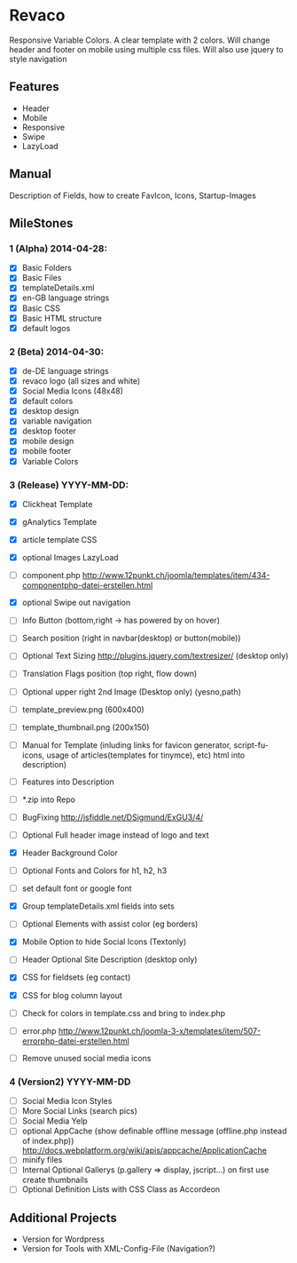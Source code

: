# Revaco

Responsive Variable Colors. A clear template with 2 colors. Will change header and footer on mobile using multiple css files. Will also use jquery to style navigation

## Features

- Header
- Mobile
- Responsive
- Swipe
- LazyLoad

## Manual

Description of Fields, how to create FavIcon, Icons, Startup-Images

## MileStones

### 1 (Alpha) 2014-04-28:
- [x] Basic Folders
- [x] Basic Files
- [x] templateDetails.xml
- [x] en-GB language strings
- [x] Basic CSS
- [x] Basic HTML structure
- [x] default logos

### 2 (Beta) 2014-04-30:
- [x] de-DE language strings
- [x] revaco logo (all sizes and white)
- [x] Social Media Icons (48x48)
- [x] default colors
- [x] desktop design
- [x] variable navigation
- [x] desktop footer
- [x] mobile design
- [x] mobile footer
- [x] Variable Colors

### 3 (Release) YYYY-MM-DD:
- [x] Clickheat Template
- [x] gAnalytics Template
- [x] article template CSS
- [x] optional Images LazyLoad 
- [ ] component.php http://www.12punkt.ch/joomla/templates/item/434-componentphp-datei-erstellen.html
- [x] optional Swipe out navigation 
- [ ] Info Button (bottom,right -> has powered by on hover)
- [ ] Search position (right in navbar(desktop) or button(mobile))
- [ ] Optional Text Sizing http://plugins.jquery.com/textresizer/ (desktop only)
- [ ] Translation Flags position (top right, flow down)
- [ ] Optional upper right 2nd Image (Desktop only) (yesno,path)
- [ ] template_preview.png (600x400)
- [ ] template_thumbnail.png (200x150)
- [ ] Manual for Template (inluding links for favicon generator, script-fu-icons, usage of articles(templates for tinymce), etc) html into description)
- [ ] Features into Description
- [ ] *.zip into Repo
- [ ] BugFixing http://jsfiddle.net/DSigmund/ExGU3/4/
- [ ] Optional Full header image instead of logo and text
- [x] Header Background Color
- [ ] Optional Fonts and Colors for h1, h2, h3
- [ ] set default font or google font
- [x] Group templateDetails.xml fields into sets
- [ ] Optional Elements with assist color (eg borders)
- [x] Mobile Option to hide Social Icons (Textonly)
- [ ] Header Optional Site Description (desktop only)
- [x] CSS for fieldsets (eg contact)
- [x] CSS for blog column layout 
- [ ] Check for colors in template.css and bring to index.php
- [ ] error.php http://www.12punkt.ch/joomla-3-x/templates/item/507-errorphp-datei-erstellen.html
- [ ] Remove unused social media icons


### 4 (Version2) YYYY-MM-DD
- [ ] Social Media Icon Styles
- [ ] More Social Links (search pics)
- [ ] Social Media Yelp
- [ ] optional AppCache (show definable offline message (offline.php instead of index.php)) http://docs.webplatform.org/wiki/apis/appcache/ApplicationCache
- [ ] minify files
- [ ] Internal Optional Gallerys (p.gallery => display, jscript...) on first use create thumbnails
- [ ] Optional Definition Lists with CSS Class as Accordeon

## Additional Projects

- Version for Wordpress
- Version for Tools with XML-Config-File (Navigation?)